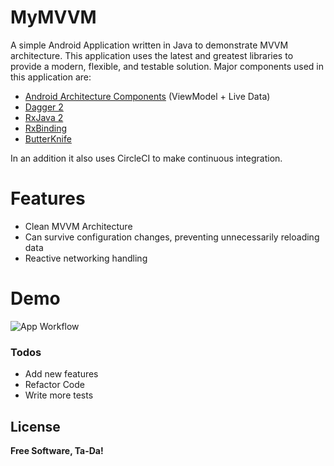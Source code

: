 # MyMVVM

A simple Android Application written in Java to demonstrate MVVM architecture. This application uses the latest and greatest libraries to provide a modern, flexible, and testable solution. Major components used in this application are:

  - [Android Architecture Components](https://developer.android.com/topic/libraries/architecture) (ViewModel + Live Data)
  - [Dagger 2](https://github.com/google/dagger)
  - [RxJava 2](https://github.com/ReactiveX/RxJava)
  - [RxBinding](https://github.com/JakeWharton/RxBinding)
  - [ButterKnife](https://github.com/JakeWharton/butterknife)
 
In an addition it also uses CircleCI to make continuous integration.

# Features

  - Clean MVVM Architecture
  - Can survive configuration changes, preventing unnecessarily reloading data
  - Reactive networking handling
  
 # Demo
 ![App Workflow](http://prokashsarkar.com/projects/github/mymvvm/recording.gif)

### Todos

 - Add new features
 - Refactor Code
 - Write more tests

License
----

**Free Software, Ta-Da!**

